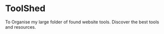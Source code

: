 # ToolShed
To Organise my large folder of found website tools. Discover the best tools and resources.
